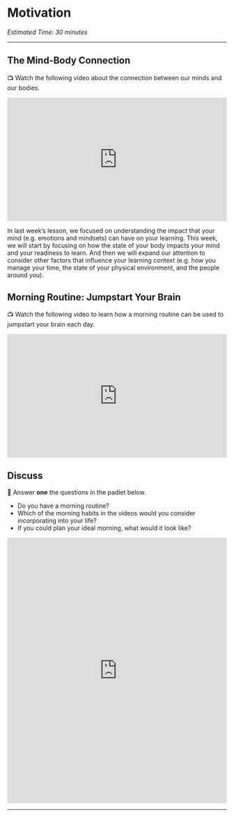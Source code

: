 # Motivation

*Estimated Time: 30 minutes*

---

## The Mind-Body Connection

<aside>


📺 Watch the following video about the connection between our minds and our bodies.

</aside>

<div style="position: relative; padding-bottom: 56.25%; height: 0;"><iframe src="https://www.youtube.com/embed/ILDy6kYU-xQ" title="YouTube video player" frameborder="0" allow="accelerometer; autoplay; clipboard-write; encrypted-media; gyroscope; picture-in-picture" allowfullscreen style="position: absolute; top: 0; left: 0; width: 100%; height: 100%;"></iframe></div>



In last week’s lesson, we focused on understanding the impact that your mind (e.g. emotions and mindsets) can have on your learning. This week, we will start by focusing on how the state of your body impacts your mind and your readiness to learn. And then we will expand our attention to consider other factors that influence your learning context (e.g. how you manage your time, the state of your physical environment, and the people around you).

## Morning Routine: Jumpstart Your Brain

<aside>


📺 Watch the following video to learn how a morning routine can be used to jumpstart your brain each day.

</aside>

<div style="position: relative; padding-bottom: 56.25%; height: 0;"><iframe src="https://www.youtube.com/embed/AIPsB9WHjX0" title="YouTube video player" frameborder="0" allow="accelerometer; autoplay; clipboard-write; encrypted-media; gyroscope; picture-in-picture" allowfullscreen style="position: absolute; top: 0; left: 0; width: 100%; height: 100%;"></iframe></div>

## Discuss

<aside>


💬 Answer **one** the questions in the padlet below.

- Do you have a morning routine?
- Which of the morning habits in the videos would you consider incorporating into your life?
- If you could plan your ideal morning, what would it look like?
</aside>

<div style="border:1px solid rgba(0,0,0,0.1);border-radius:2px;box-sizing:border-box;overflow:hidden;position:relative;width:100%;background:#F4F4F4"><iframe src="https://padlet.com/embed/2v44jtqtcitxbkxd" frameborder="0" allow="camera;microphone;geolocation" style="width:100%;height:608px;display:block;padding:0;margin:0"></iframe></div>

---
